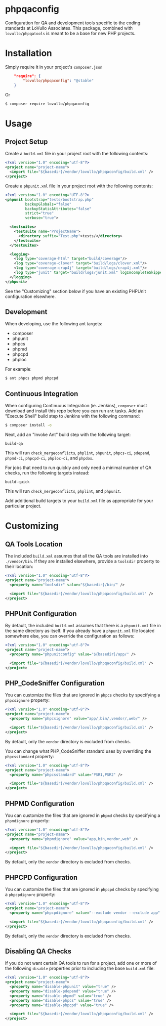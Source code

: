 phpqaconfig
==========

Configuration for QA and development tools specific to the coding standards at
LoVullo Associates. This package, combined with `lovullo/phpqatools` is meant
to be a base for new PHP projects.

Installation
==========

Simply require it in your project's `composer.json`

```json
    "require": {
        "lovullo/phpqaconfig": "@stable"
    }
```

Or

```sh
$ composer require lovullo/phpqaconfig
```

Usage
==========

Project Setup
----------

Create a `build.xml` file in your project root with the following contents:

```xml
<?xml version="1.0" encoding="utf-8"?>
<project name="project-name">
  <import file="${basedir}/vendor/lovullo/phpqaconfig/build.xml" />
</project>
```

Create a `phpunit.xml` file in your project root with the following contents:

```xml
<?xml version="1.0" encoding="UTF-8"?>
<phpunit bootstrap="tests/bootstrap.php"
         backupGlobals="false"
         backupStaticAttributes="false"
         strict="true"
         verbose="true">

  <testsuites>
    <testsuite name="ProjectName">
      <directory suffix="Test.php">tests/</directory>
    </testsuite>
  </testsuites>

  <logging>
    <log type="coverage-html" target="build/coverage"/>
    <log type="coverage-clover" target="build/logs/clover.xml"/>
    <log type="coverage-crap4j" target="build/logs/crap4j.xml"/>
    <log type="junit" target="build/logs/junit.xml" logIncompleteSkipped="false"/>
  </logging>
</phpunit>
```

See the "Customizing" section below if you have an existing PHPUnit
configuration elsewhere.

Development
----------

When developing, use the following ant targets:

* composer
* phpunit
* phpcs
* phpmd
* phpcpd
* phploc

For example:

```sh
$ ant phpcs phpmd phpcpd
```

Continuous Integration
-----------

When configuring Continuous Integration (ie. Jenkins), `composer` must download
and install this repo before you can run `ant` tasks. Add an "Execute Shell"
build step to Jenkins with the following command:

```sh
$ composer install -o
```

Next, add an "Invoke Ant" build step with the following target:

```
build-qa
```

This will run `check_mergeconflicts`, `phplint`, `phpunit`, `phpcs-ci`,
`pdepend`, `phpmd-ci`, `phpcpd-ci`, `phploc-ci`, and `phpdox`.

For jobs that need to run quickly and only need a minimal number of QA checks,
run the following targets instead:

```
build-quick
```

This will run `check_mergeconflicts`, `phplint`, and `phpunit`.

Add additional build targets to your `build.xml` file as appropriate for your
particular project.

Customizing
==========

QA Tools Location
----------

The included `build.xml` assumes that all the QA tools are installed into
`./vendor/bin`. If they are installed elsewhere, provide a `toolsdir` property
to their location:

```xml
<?xml version="1.0" encoding="utf-8"?>
<project name="project-name">
  <property name="toolsdir" value="${basedir}/bin/" />

  <import file="${basedir}/vendor/lovullo/phpqaconfig/build.xml" />
</project>
```

PHPUnit Configuration
----------

By default, the included `build.xml` assumes that there is a `phpunit.xml` file
in the same directory as itself. If you already have a `phpunit.xml` file
located somewhere else, you can override the configuration as follows:

```xml
<?xml version="1.0" encoding="utf-8"?>
<project name="project-name">
  <property name="phpunitconfig" value="${basedir}/app/" />

  <import file="${basedir}/vendor/lovullo/phpqaconfig/build.xml" />
</project>
```

PHP_CodeSniffer Configuration
----------

You can customize the files that are ignored in `phpcs` checks by specifying
a `phpcsignore` property:

```xml
<?xml version="1.0" encoding="utf-8"?>
<project name="project-name">
  <property name="phpcsignore" value="app/,bin/,vendor/,web/" />

  <import file="${basedir}/vendor/lovullo/phpqaconfig/build.xml" />
</project>
```

By default, only the `vendor` directory is excluded from checks.

You can change what PHP_CodeSniffer standard uses by overriding the
`phpcsstandard` property:

```xml
<?xml version="1.0" encoding="utf-8"?>
<project name="project-name">
  <property name="phpcsstandard" value="PSR1,PSR2" />

  <import file="${basedir}/vendor/lovullo/phpqaconfig/build.xml" />
</project>
```

PHPMD Configuration
----------

You can customize the files that are ignored in `phpmd` checks by specifying
a `phpmdignore` property:

```xml
<?xml version="1.0" encoding="utf-8"?>
<project name="project-name">
  <property name="phpmdignore" value="app,bin,vendor,web" />

  <import file="${basedir}/vendor/lovullo/phpqaconfig/build.xml" />
</project>
```

By default, only the `vendor` directory is excluded from checks.

PHPCPD Configuration
----------

You can customize the files that are ignored in `phpcpd` checks by specifying
a `phpcpdignore` property:

```xml
<?xml version="1.0" encoding="utf-8"?>
<project name="project-name">
  <property name="phpcpdignore" value="--exclude vendor --exclude app" />

  <import file="${basedir}/vendor/lovullo/phpqaconfig/build.xml" />
</project>
```

By default, only the `vendor` directory is excluded from checks.

Disabling QA Checks
----------

If you do not want certain QA tools to run for a project, add one or more of
the following `disable` properties prior to including the base `build.xml` file:

```xml
<?xml version="1.0" encoding="utf-8"?>
<project name="project-name">
  <property name="disable-phpunit" value="true" />
  <property name="disable-pdepend" value="true" />
  <property name="disable-phpmd" value="true" />
  <property name="disable-phpcs" value="true" />
  <property name="disable-phpcpd" value="true" />

  <import file="${basedir}/vendor/lovullo/phpqaconfig/build.xml" />
</project>
```
